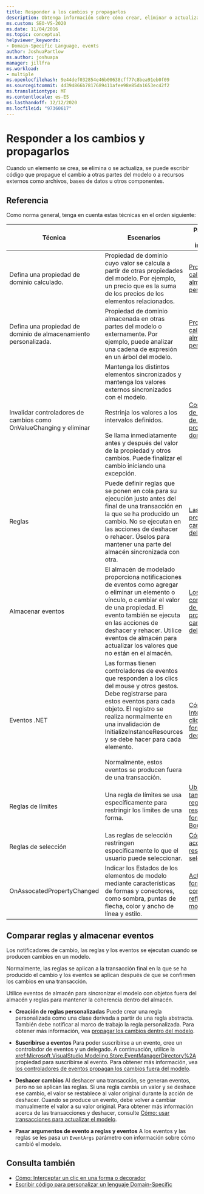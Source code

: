 ```yaml
---
title: Responder a los cambios y propagarlos
description: Obtenga información sobre cómo crear, eliminar o actualizar un elemento, puede escribir código que propague el cambio a otras partes del modelo o a recursos externos.
ms.custom: SEO-VS-2020
ms.date: 11/04/2016
ms.topic: conceptual
helpviewer_keywords:
- Domain-Specific Language, events
author: JoshuaPartlow
ms.author: joshuapa
manager: jillfra
ms.workload:
- multiple
ms.openlocfilehash: 9e44def032854e46b00638cff77c8bea91eb0f09
ms.sourcegitcommit: 4d394866b7817689411afee98e85da1653ec42f2
ms.translationtype: MT
ms.contentlocale: es-ES
ms.lasthandoff: 12/12/2020
ms.locfileid: "97360617"
---
```

# <a name="respond-to-and-propagate-changes"></a>Responder a los cambios y propagarlos

Cuando un elemento se crea, se elimina o se actualiza, se puede escribir código que propague el cambio a otras partes del modelo o a recursos externos como archivos, bases de datos u otros componentes.

## <a name="reference"></a>Referencia

Como norma general, tenga en cuenta estas técnicas en el orden siguiente:

|Técnica|Escenarios|Para obtener más información|
|-|-|-|
|Defina una propiedad de dominio calculado.|Propiedad de dominio cuyo valor se calcula a partir de otras propiedades del modelo. Por ejemplo, un precio que es la suma de los precios de los elementos relacionados.|[Propiedades calculadas y de almacenamiento personalizado](../modeling/calculated-and-custom-storage-properties.md)|
|Defina una propiedad de dominio de almacenamiento personalizada.|Propiedad de dominio almacenada en otras partes del modelo o externamente. Por ejemplo, puede analizar una cadena de expresión en un árbol del modelo.|[Propiedades calculadas y de almacenamiento personalizado](../modeling/calculated-and-custom-storage-properties.md)|
|Invalidar controladores de cambios como OnValueChanging y eliminar|Mantenga los distintos elementos sincronizados y mantenga los valores externos sincronizados con el modelo.<br /><br /> Restrinja los valores a los intervalos definidos.<br /><br /> Se llama inmediatamente antes y después del valor de la propiedad y otros cambios. Puede finalizar el cambio iniciando una excepción.|[Controladores de los cambios de valor de propiedad de dominio](../modeling/domain-property-value-change-handlers.md)|
|Reglas|Puede definir reglas que se ponen en cola para su ejecución justo antes del final de una transacción en la que se ha producido un cambio. No se ejecutan en las acciones de deshacer o rehacer. Úselos para mantener una parte del almacén sincronizada con otra.|[Las reglas propagan los cambios dentro del modelo](../modeling/rules-propagate-changes-within-the-model.md)|
|Almacenar eventos|El almacén de modelado proporciona notificaciones de eventos como agregar o eliminar un elemento o vínculo, o cambiar el valor de una propiedad. El evento también se ejecuta en las acciones de deshacer y rehacer. Utilice eventos de almacén para actualizar los valores que no están en el almacén.|[Los controladores de eventos propagan cambios fuera del modelo](../modeling/event-handlers-propagate-changes-outside-the-model.md)|
|Eventos .NET|Las formas tienen controladores de eventos que responden a los clics del mouse y otros gestos. Debe registrarse para estos eventos para cada objeto. El registro se realiza normalmente en una invalidación de InitializeInstanceResources y se debe hacer para cada elemento.<br /><br /> Normalmente, estos eventos se producen fuera de una transacción.|[Cómo: Interceptar un clic en una forma o decorador](../modeling/how-to-intercept-a-click-on-a-shape-or-decorator.md)|
|Reglas de límites|Una regla de límites se usa específicamente para restringir los límites de una forma.|[Ubicación y tamaño de las reglas de restricción de formas BoundsRules](/previous-versions/visualstudio/visual-studio-2015/modeling/boundsrules-constrain-shape-location-and-size?preserve-view=true&view=vs-2015)|
|Reglas de selección|Las reglas de selección restringen específicamente lo que el usuario puede seleccionar.|[Cómo: Tener acceso y restringir una selección](../modeling/how-to-access-and-constrain-the-current-selection.md)|
|OnAssocatedPropertyChanged|Indicar los Estados de los elementos de modelo mediante características de formas y conectores, como sombra, puntas de flecha, color y ancho de línea y estilo.|[Actualizar formas y conectores para reflejar el modelo](../modeling/updating-shapes-and-connectors-to-reflect-the-model.md)|

## <a name="compare-rules-and-store-events"></a>Comparar reglas y almacenar eventos

Los notificadores de cambio, las reglas y los eventos se ejecutan cuando se producen cambios en un modelo.

Normalmente, las reglas se aplican a la transacción final en la que se ha producido el cambio y los eventos se aplican después de que se confirmen los cambios en una transacción.

Utilice eventos de almacén para sincronizar el modelo con objetos fuera del almacén y reglas para mantener la coherencia dentro del almacén.

- **Creación de reglas personalizadas** Puede crear una regla personalizada como una clase derivada a partir de una regla abstracta. También debe notificar al marco de trabajo la regla personalizada. Para obtener más información, vea [propagar los cambios dentro del modelo](../modeling/rules-propagate-changes-within-the-model.md).

- **Suscribirse a eventos** Para poder suscribirse a un evento, cree un controlador de eventos y un delegado. A continuación, utilice la <xref:Microsoft.VisualStudio.Modeling.Store.EventManagerDirectory%2A> propiedad para suscribirse al evento. Para obtener más información, vea [los controladores de eventos propagan los cambios fuera del modelo](../modeling/event-handlers-propagate-changes-outside-the-model.md).

- **Deshacer cambios** Al deshacer una transacción, se generan eventos, pero no se aplican las reglas. Si una regla cambia un valor y se deshace ese cambio, el valor se restablece al valor original durante la acción de deshacer. Cuando se produce un evento, debe volver a cambiar manualmente el valor a su valor original. Para obtener más información acerca de las transacciones y deshacer, consulte [Cómo: usar transacciones para actualizar el modelo](../modeling/how-to-use-transactions-to-update-the-model.md).

- **Pasar argumentos de evento a reglas y eventos** A los eventos y las reglas se les pasa un `EventArgs` parámetro con información sobre cómo cambió el modelo.

## <a name="see-also"></a>Consulta también

- [Cómo: Interceptar un clic en una forma o decorador](../modeling/how-to-intercept-a-click-on-a-shape-or-decorator.md)
- [Escribir código para personalizar un lenguaje Domain-Specific](../modeling/writing-code-to-customise-a-domain-specific-language.md)